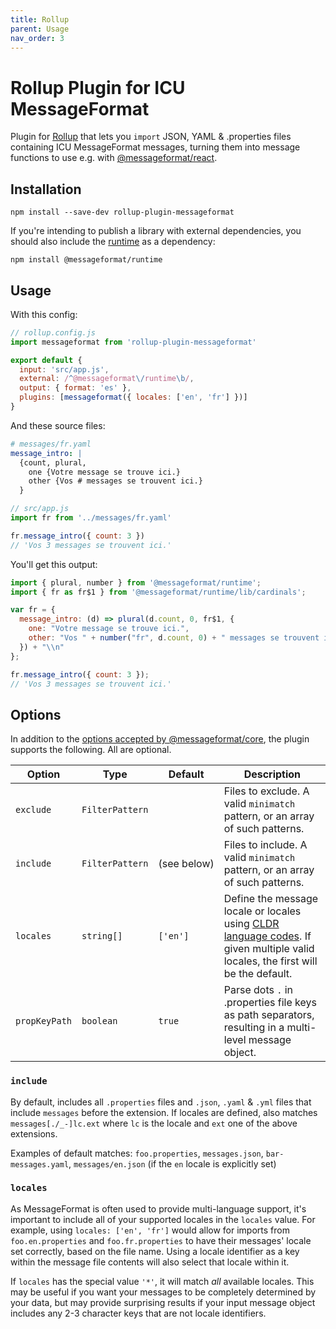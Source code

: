 ```yaml
---
title: Rollup
parent: Usage
nav_order: 3
---
```


# Rollup Plugin for ICU MessageFormat

Plugin for [Rollup] that lets you `import` JSON, YAML & .properties files containing ICU MessageFormat messages, turning them into message functions to use e.g. with [@messageformat/react].

## Installation

```
npm install --save-dev rollup-plugin-messageformat
```

If you're intending to publish a library with external dependencies, you should also include the [runtime] as a dependency:

```
npm install @messageformat/runtime
```

## Usage

With this config:

<!-- prettier-ignore -->
```js
// rollup.config.js
import messageformat from 'rollup-plugin-messageformat'

export default {
  input: 'src/app.js',
  external: /^@messageformat\/runtime\b/,
  output: { format: 'es' },
  plugins: [messageformat({ locales: ['en', 'fr'] })]
}
```

And these source files:

```yaml
# messages/fr.yaml
message_intro: |
  {count, plural,
    one {Votre message se trouve ici.}
    other {Vos # messages se trouvent ici.}
  }
```

<!-- prettier-ignore -->
```js
// src/app.js
import fr from '../messages/fr.yaml'

fr.message_intro({ count: 3 })
// 'Vos 3 messages se trouvent ici.'
```

You'll get this output:

<!-- prettier-ignore -->
```js
import { plural, number } from '@messageformat/runtime';
import { fr as fr$1 } from '@messageformat/runtime/lib/cardinals';

var fr = {
  message_intro: (d) => plural(d.count, 0, fr$1, {
    one: "Votre message se trouve ici.",
    other: "Vos " + number("fr", d.count, 0) + " messages se trouvent ici."
  }) + "\\n"
};

fr.message_intro({ count: 3 });
// 'Vos 3 messages se trouvent ici.'
```

## Options

In addition to the [options accepted by @messageformat/core][options], the plugin supports the following. All are optional.

| Option        | Type            | Default          | Description                                                                                                                       |
| ------------- | --------------- | ---------------- | --------------------------------------------------------------------------------------------------------------------------------- |
| `exclude`     | `FilterPattern` |                  | Files to exclude. A valid `minimatch` pattern, or an array of such patterns.                                                      |
| `include`     | `FilterPattern` | (see&nbsp;below) | Files to include. A valid `minimatch` pattern, or an array of such patterns.                                                      |
| `locales`     | `string[]`      | `['en']`         | Define the message locale or locales using [CLDR language codes]. If given multiple valid locales, the first will be the default. |
| `propKeyPath` | `boolean`       | `true`           | Parse dots `.` in .properties file keys as path separators, resulting in a multi-level message object.                            |

### `include`

By default, includes all `.properties` files and `.json`, `.yaml` & `.yml` files that include `messages` before the extension.
If locales are defined, also matches `messages[./_-]lc.ext` where `lc` is the locale and `ext` one of the above extensions.

Examples of default matches: `foo.properties`, `messages.json`, `bar-messages.yaml`, `messages/en.json` (if the `en` locale is explicitly set)

### `locales`

As MessageFormat is often used to provide multi-language support, it's important to include all of your supported locales in the `locales` value.
For example, using `locales: ['en', 'fr']` would allow for imports from `foo.en.properties` and `foo.fr.properties` to have their messages' locale set correctly, based on the file name.
Using a locale identifier as a key within the message file contents will also select that locale within it.

If `locales` has the special value `'*'`, it will match _all_ available locales.
This may be useful if you want your messages to be completely determined by your data, but may provide surprising results if your input message object includes any 2-3 character keys that are not locale identifiers.

[rollup]: https://rollupjs.org/
[runtime]: https://messageformat.github.io/messageformat/api/runtime/
[@messageformat/react]: https://messageformat.github.io/messageformat/react/
[options]: https://messageformat.github.io/messageformat/api/core.messageformatoptions/
[cldr language codes]: http://www.unicode.org/cldr/charts/latest/supplemental/language_territory_information.html
